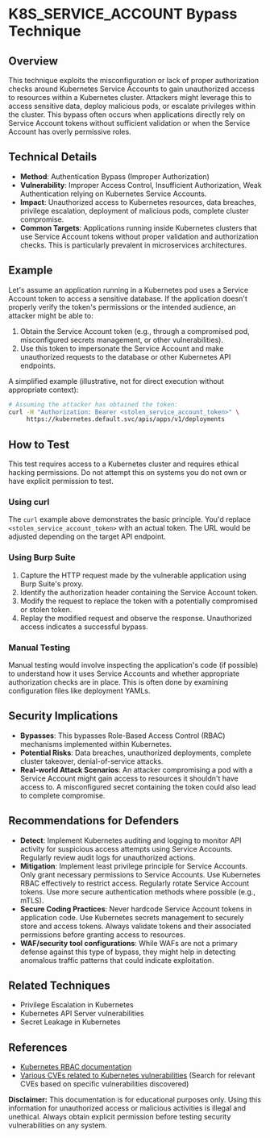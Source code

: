 # K8S_SERVICE_ACCOUNT Bypass Technique

## Overview

This technique exploits the misconfiguration or lack of proper authorization checks around Kubernetes Service Accounts to gain unauthorized access to resources within a Kubernetes cluster.  Attackers might leverage this to access sensitive data, deploy malicious pods, or escalate privileges within the cluster. This bypass often occurs when applications directly rely on Service Account tokens without sufficient validation or when the Service Account has overly permissive roles.

## Technical Details

- **Method**: Authentication Bypass (Improper Authorization)
- **Vulnerability**: Improper Access Control, Insufficient Authorization, Weak Authentication relying on Kubernetes Service Accounts.
- **Impact**: Unauthorized access to Kubernetes resources, data breaches, privilege escalation, deployment of malicious pods, complete cluster compromise.
- **Common Targets**: Applications running inside Kubernetes clusters that use Service Account tokens without proper validation and authorization checks.  This is particularly prevalent in microservices architectures.


## Example

Let's assume an application running in a Kubernetes pod uses a Service Account token to access a sensitive database.  If the application doesn't properly verify the token's permissions or the intended audience, an attacker might be able to:

1.  Obtain the Service Account token (e.g., through a compromised pod, misconfigured secrets management, or other vulnerabilities).
2.  Use this token to impersonate the Service Account and make unauthorized requests to the database or other Kubernetes API endpoints.

A simplified example (illustrative, not for direct execution without appropriate context):

```bash
# Assuming the attacker has obtained the token:
curl -H "Authorization: Bearer <stolen_service_account_token>" \
     https://kubernetes.default.svc/apis/apps/v1/deployments
```


## How to Test

This test requires access to a Kubernetes cluster and requires ethical hacking permissions.  Do not attempt this on systems you do not own or have explicit permission to test.

### Using curl

The `curl` example above demonstrates the basic principle.  You'd replace `<stolen_service_account_token>` with an actual token. The URL would be adjusted depending on the target API endpoint.

### Using Burp Suite

1.  Capture the HTTP request made by the vulnerable application using Burp Suite's proxy.
2.  Identify the authorization header containing the Service Account token.
3.  Modify the request to replace the token with a potentially compromised or stolen token.  
4.  Replay the modified request and observe the response.  Unauthorized access indicates a successful bypass.

### Manual Testing

Manual testing would involve inspecting the application's code (if possible) to understand how it uses Service Accounts and whether appropriate authorization checks are in place. This is often done by examining configuration files like deployment YAMLs.


## Security Implications

- **Bypasses**: This bypasses Role-Based Access Control (RBAC) mechanisms implemented within Kubernetes.
- **Potential Risks**: Data breaches, unauthorized deployments, complete cluster takeover, denial-of-service attacks.
- **Real-world Attack Scenarios**: An attacker compromising a pod with a Service Account might gain access to resources it shouldn't have access to.  A misconfigured secret containing the token could also lead to complete compromise.


## Recommendations for Defenders

- **Detect**: Implement Kubernetes auditing and logging to monitor API activity for suspicious access attempts using Service Accounts.  Regularly review audit logs for unauthorized actions.
- **Mitigation**: Implement least privilege principle for Service Accounts. Only grant necessary permissions to Service Accounts. Use Kubernetes RBAC effectively to restrict access.  Regularly rotate Service Account tokens.  Use more secure authentication methods where possible (e.g., mTLS).
- **Secure Coding Practices**:  Never hardcode Service Account tokens in application code. Use Kubernetes secrets management to securely store and access tokens. Always validate tokens and their associated permissions before granting access to resources.
- **WAF/security tool configurations**: While WAFs are not a primary defense against this type of bypass, they might help in detecting anomalous traffic patterns that could indicate exploitation.

## Related Techniques

- Privilege Escalation in Kubernetes
- Kubernetes API Server vulnerabilities
- Secret Leakage in Kubernetes


## References

- [Kubernetes RBAC documentation](https://kubernetes.io/docs/reference/access-authn-authz/rbac/)
- [Various CVEs related to Kubernetes vulnerabilities](https://cve.mitre.org/cgi-bin/cvekey.cgi?keyword=kubernetes)  (Search for relevant CVEs based on specific vulnerabilities discovered)


**Disclaimer:** This documentation is for educational purposes only.  Using this information for unauthorized access or malicious activities is illegal and unethical. Always obtain explicit permission before testing security vulnerabilities on any system.
